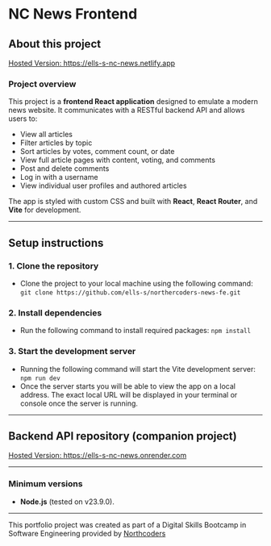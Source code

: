 # NC News Frontend

## About this project  
[Hosted Version: ](https://ells-s-nc-news.netlify.app) https://ells-s-nc-news.netlify.app

### Project overview  
This project is a **frontend React application** designed to emulate a modern news website. It communicates with a RESTful backend API and allows users to:

- View all articles
- Filter articles by topic
- Sort articles by votes, comment count, or date
- View full article pages with content, voting, and comments
- Post and delete comments
- Log in with a username
- View individual user profiles and authored articles

The app is styled with custom CSS and built with **React**, **React Router**, and **Vite** for development.

---

## Setup instructions

### 1. Clone the repository
- Clone the project to your local machine using the following command:
`git clone https://github.com/ells-s/northercoders-news-fe.git`

### 2. Install dependencies
- Run the following command to install required packages:
`npm install`

### 3. Start the development server
- Running the following command will start the Vite development server:
`npm run dev`
- Once the server starts you will be able to view the app on a local address. The exact local URL will be displayed in your terminal or console once the server is running.

---

## Backend API repository (companion project)
[Hosted Version: ](https://ells-s-nc-news.onrender.com) https://ells-s-nc-news.onrender.com

---

### Minimum versions
- **Node.js** (tested on v23.9.0).

---

This portfolio project was created as part of a Digital Skills Bootcamp in Software Engineering provided by [Northcoders](https://northcoders.com/)
